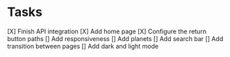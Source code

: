 # Tasks

[X] Finish API integration
[X] Add home page
[X] Configure the return button paths
[] Add responsiveness
[] Add planets
[] Add search bar
[] Add transition between pages
[] Add dark and light mode
